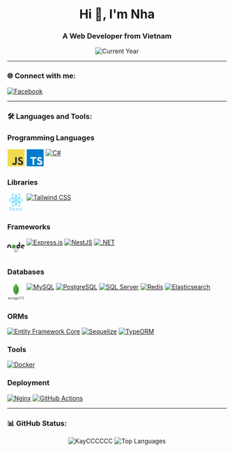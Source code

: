 <h1 align="center">Hi 👋, I'm Nha</h1>
<h3 align="center">A Web Developer from Vietnam</h3>

<p align="center">
  <img src="https://img.shields.io/badge/Current%20Year-Final%20Year%20at%20FPT%20HCMC-brightgreen" alt="Current Year" />
</p>

---

<h3 align="left">🌐 Connect with me:</h3>
<p align="left">
  <a href="https://www.facebook.com/nguyenngothanhnha?locale=vi_VN" target="_blank">
    <img src="https://raw.githubusercontent.com/rahuldkjain/github-profile-readme-generator/master/src/images/icons/Social/facebook.svg" alt="Facebook" height="30" width="40" />
  </a>
</p>

---

<h3 align="left">🛠 Languages and Tools:</h3>

### **Programming Languages**
<p align="left" style="display: flex; gap: 4px; flex-wrap: wrap;">
  <a href="https://developer.mozilla.org/en-US/docs/Web/JavaScript" target="_blank" rel="noreferrer" title="JavaScript: A versatile programming language for web development">
    <img src="https://raw.githubusercontent.com/devicons/devicon/master/icons/javascript/javascript-original.svg" alt="JavaScript" width="40" height="40"/>
  </a>
  <a href="https://www.typescriptlang.org/" target="_blank" rel="noreferrer" title="TypeScript: A superset of JavaScript that adds static types">
    <img src="https://raw.githubusercontent.com/devicons/devicon/master/icons/typescript/typescript-original.svg" alt="TypeScript" width="40" height="40"/>
  </a>
  <a href="https://docs.microsoft.com/en-us/dotnet/csharp/" target="_blank" rel="noreferrer" title="C#: A modern object-oriented programming language developed by Microsoft">
    <img src="https://upload.wikimedia.org/wikipedia/commons/thumb/d/d2/C_Sharp_Logo_2023.svg/640px-C_Sharp_Logo_2023.svg.png" alt="C#" width="40" height="40"/>
  </a>
</p>

### **Libraries**
<p align="left" style="display: flex; gap: 4px; flex-wrap: wrap;">
  <a href="https://reactjs.org/" target="_blank" rel="noreferrer" title="React: A JavaScript library for building user interfaces">
    <img src="https://raw.githubusercontent.com/devicons/devicon/master/icons/react/react-original-wordmark.svg" alt="React" width="40" height="40"/>
  </a>
  <a href="https://tailwindcss.com/" target="_blank" rel="noreferrer" title="Tailwind CSS: A utility-first CSS framework for rapid UI development">
    <img src="https://www.vectorlogo.zone/logos/tailwindcss/tailwindcss-icon.svg" alt="Tailwind CSS" width="40" height="40"/>
  </a>
</p>

### **Frameworks**
<p align="left" style="display: flex; gap: 4px; flex-wrap: wrap;">
  <a href="https://nodejs.org" target="_blank" rel="noreferrer" title="Node.js: JavaScript runtime built on Chrome's V8 engine for building server-side applications">
    <img src="https://raw.githubusercontent.com/devicons/devicon/master/icons/nodejs/nodejs-original-wordmark.svg" alt="Node.js" width="40" height="40"/>
  </a>
  <a href="https://expressjs.com/" target="_blank" rel="noreferrer" title="Express.js: A minimal and flexible Node.js web application framework">
    <img src="https://adware-technologies.s3.amazonaws.com/uploads/technology/thumbnail/20/express-js.png" alt="Express.js" width="40" height="40"/>
  </a>
  <a href="https://nestjs.com/" target="_blank" rel="noreferrer" title="NestJS: A progressive Node.js framework for building efficient and scalable server-side applications">
    <img src="https://static-00.iconduck.com/assets.00/nestjs-icon-1024x1020-34exj0g6.png" alt="NestJS" width="40" height="40"/>
  </a>
  <a href="https://dotnet.microsoft.com/" target="_blank" rel="noreferrer" title=".NET: A free, cross-platform, open-source developer platform for building various applications">
    <img src="https://upload.wikimedia.org/wikipedia/commons/thumb/e/ee/.NET_Core_Logo.svg/2048px-.NET_Core_Logo.svg.png" alt=".NET" width="40" height="40"/>
  </a>
</p>

### **Databases**
<p align="left" style="display: flex; gap: 4px; flex-wrap: wrap;">
  <a href="https://www.mongodb.com/" target="_blank" rel="noreferrer" title="MongoDB: A NoSQL database for modern applications">
    <img src="https://raw.githubusercontent.com/devicons/devicon/master/icons/mongodb/mongodb-original-wordmark.svg" alt="MongoDB" width="40" height="40"/>
  </a>
  <a href="https://www.mysql.com/" target="_blank" rel="noreferrer" title="MySQL: An open-source relational database management system">
    <img src="https://labs.mysql.com/common/logos/mysql-logo.svg?v2" alt="MySQL" width="40" height="40"/>
  </a>
  <a href="https://www.postgresql.org/" target="_blank" rel="noreferrer" title="PostgreSQL: An advanced, open-source relational database">
    <img src="https://www.postgresql.org/media/img/about/press/elephant.png" alt="PostgreSQL" width="40" height="40"/>
  </a>
  <a href="https://www.microsoft.com/en-us/sql-server" target="_blank" rel="noreferrer" title="SQL Server: A relational database management system developed by Microsoft">
    <img src="https://lennox-it.uk/wp-content/uploads/2015/12/SQL-Server-20121.png" alt="SQL Server" width="40" height="40"/>
  </a>
  <a href="https://redis.io/" target="_blank" rel="noreferrer" title="Redis: An in-memory data structure store, used as a database, cache, and message broker">
    <img src="https://cdn.worldvectorlogo.com/logos/redis.svg" alt="Redis" width="40" height="40"/>
  </a>
  <a href="https://www.elastic.co/" target="_blank" rel="noreferrer" title="Elasticsearch: A search engine based on the Lucene library">
    <img src="https://seeklogo.com/images/E/elasticsearch-logo-C75C4578EC-seeklogo.com.png" alt="Elasticsearch" width="40" height="40"/>
  </a>
</p>

### **ORMs**
<p align="left" style="display: flex; gap: 4px; flex-wrap: wrap;">
  <a href="https://learn.microsoft.com/en-us/ef/" target="_blank" rel="noreferrer" title="Entity Framework Core: An ORM for .NET">
    <img src="https://encrypted-tbn0.gstatic.com/images?q=tbn:ANd9GcQbUmT9_GRWOBCrONVeHQKEWZ667kVPjYjYYw&s" alt="Entity Framework Core" width="40" height="40"/>
  </a>
  <a href="https://sequelize.org/" target="_blank" rel="noreferrer" title="Sequelize: A promise-based Node.js ORM for Postgres, MySQL, and other databases">
    <img src="https://avatars.githubusercontent.com/u/3591786?s=48&v=4" alt="Sequelize" width="40" height="40"/>
  </a>
  <a href="https://typeorm.io/" target="_blank" rel="noreferrer" title="TypeORM: An ORM for TypeScript and JavaScript">
    <img src="https://avatars.githubusercontent.com/u/20165699?s=200&v=4" alt="TypeORM" width="40" height="40"/>
  </a>
</p>

### **Tools**
<p align="left" style="display: flex; gap: 4px; flex-wrap: wrap;">
  <a href="https://www.docker.com/" target="_blank" rel="noreferrer" title="Docker: A platform for developing, shipping, and running applications in containers">
    <img src="https://static-00.iconduck.com/assets.00/docker-icon-2048x2048-5mc7mvtn.png" alt="Docker" width="40" height="40"/>
  </a>
</p>

### **Deployment**
<p align="left" style="display: flex; gap: 4px; flex-wrap: wrap;">
  <a href="https://www.nginx.com/" target="_blank" rel="noreferrer" title="Nginx: A high-performance web server and reverse proxy">
    <img src="https://upload.wikimedia.org/wikipedia/commons/c/c5/Nginx_logo.svg" alt="Nginx" width="40" height="40"/>
  </a>
  <a href="https://github.com/features/actions" target="_blank" rel="noreferrer" title="GitHub Actions: A CI/CD platform for automating workflows">
    <img src="https://avatars.githubusercontent.com/u/44036562?s=280&v=4" alt="GitHub Actions" width="40" height="40"/>
  </a>
</p>


---

<h3 align="left">📊 GitHub Status:</h3>
<p align="center">
<!-- <img src="https://github-readme-stats.vercel.app/api?username=KayCCCCCC&show_icons=true&hide_title=true&count_private=true&include_all_commits=true&theme=radical&token=${{ secrets.PAT_TOKEN }}" alt="KayCCCCCC" /> -->
<img src="https://github-readme-stats.vercel.app/api?username=NguyenNgoThanhNha&show_icons=true&hide_title=true&include_all_commits=true&theme=radical" alt="KayCCCCCC" />



  <img src="https://github-readme-stats.vercel.app/api/top-langs?username=NguyenNgoThanhNha&show_icons=true&locale=en&layout=compact&hide=css,ejs,scss&langs_count=10&theme=radical" alt="Top Languages" />
</p>
